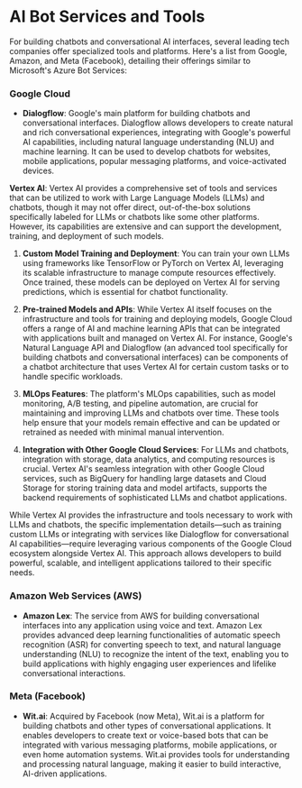 # AI Bot Services and Tools

 For building chatbots and conversational AI interfaces, several leading tech companies offer specialized tools and platforms. Here's a list from Google, Amazon, and Meta (Facebook), detailing their offerings similar to Microsoft's Azure Bot Services:

### Google Cloud

- **Dialogflow**: Google's main platform for building chatbots and conversational interfaces. Dialogflow allows developers to create natural and rich conversational experiences, integrating with Google's powerful AI capabilities, including natural language understanding (NLU) and machine learning. It can be used to develop chatbots for websites, mobile applications, popular messaging platforms, and voice-activated devices.

 **Vertex AI**:  Vertex AI provides a comprehensive set of tools and services that can be utilized to work with Large Language Models (LLMs) and chatbots, though it may not offer direct, out-of-the-box solutions specifically labeled for LLMs or chatbots like some other platforms. However, its capabilities are extensive and can support the development, training, and deployment of such models. 

1. **Custom Model Training and Deployment**: You can train your own LLMs using frameworks like TensorFlow or PyTorch on Vertex AI, leveraging its scalable infrastructure to manage compute resources effectively. Once trained, these models can be deployed on Vertex AI for serving predictions, which is essential for chatbot functionality.

2. **Pre-trained Models and APIs**: While Vertex AI itself focuses on the infrastructure and tools for training and deploying models, Google Cloud offers a range of AI and machine learning APIs that can be integrated with applications built and managed on Vertex AI. For instance, Google's Natural Language API and Dialogflow (an advanced tool specifically for building chatbots and conversational interfaces) can be components of a chatbot architecture that uses Vertex AI for certain custom tasks or to handle specific workloads.

3. **MLOps Features**: The platform's MLOps capabilities, such as model monitoring, A/B testing, and pipeline automation, are crucial for maintaining and improving LLMs and chatbots over time. These tools help ensure that your models remain effective and can be updated or retrained as needed with minimal manual intervention.

4. **Integration with Other Google Cloud Services**: For LLMs and chatbots, integration with storage, data analytics, and computing resources is crucial. Vertex AI's seamless integration with other Google Cloud services, such as BigQuery for handling large datasets and Cloud Storage for storing training data and model artifacts, supports the backend requirements of sophisticated LLMs and chatbot applications.

While Vertex AI provides the infrastructure and tools necessary to work with LLMs and chatbots, the specific implementation details—such as training custom LLMs or integrating with services like Dialogflow for conversational AI capabilities—require leveraging various components of the Google Cloud ecosystem alongside Vertex AI. This approach allows developers to build powerful, scalable, and intelligent applications tailored to their specific needs.

### Amazon Web Services (AWS)

- **Amazon Lex**: The service from AWS for building conversational interfaces into any application using voice and text. Amazon Lex provides advanced deep learning functionalities of automatic speech recognition (ASR) for converting speech to text, and natural language understanding (NLU) to recognize the intent of the text, enabling you to build applications with highly engaging user experiences and lifelike conversational interactions.

### Meta (Facebook)

- **Wit.ai**: Acquired by Facebook (now Meta), Wit.ai is a platform for building chatbots and other types of conversational applications. It enables developers to create text or voice-based bots that can be integrated with various messaging platforms, mobile applications, or even home automation systems. Wit.ai provides tools for understanding and processing natural language, making it easier to build interactive, AI-driven applications.
